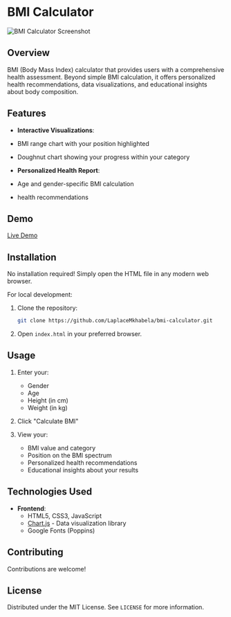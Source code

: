 # BMI Calculator

![BMI Calculator Screenshot](screenshot.png) 

## Overview

BMI (Body Mass Index) calculator that provides users with a comprehensive health assessment. Beyond simple BMI calculation, it offers personalized health recommendations, data visualizations, and educational insights about body composition.

## Features

-   **Interactive Visualizations**: 
  - BMI range chart with your position highlighted
  - Doughnut chart showing your progress within your category

-   **Personalized Health Report**:
  - Age and gender-specific BMI calculation
  - health recommendations

## Demo

[Live Demo](https://bmireport.netlify.app/) 

## Installation

No installation required! Simply open the HTML file in any modern web browser.

For local development:

1. Clone the repository:
   ```bash
   git clone https://github.com/LaplaceMkhabela/bmi-calculator.git
   ```

2. Open `index.html` in your preferred browser.

## Usage

1. Enter your:
   - Gender
   - Age
   - Height (in cm)
   - Weight (in kg)

2. Click "Calculate BMI"

3. View your:
   - BMI value and category
   - Position on the BMI spectrum
   - Personalized health recommendations
   - Educational insights about your results

## Technologies Used

- **Frontend**:
  - HTML5, CSS3, JavaScript
  - [Chart.js](https://www.chartjs.org/) - Data visualization library
  - Google Fonts (Poppins) 



## Contributing

Contributions are welcome!


## License

Distributed under the MIT License. See `LICENSE` for more information.

